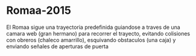 # Romaa-2015
El Romaa sigue una trayectoria predefinida guiandose a traves de una camara web (gran hermano) para recorrer el trayecto, evitando colisiones con obreros (chaleco amarrillo), esquivando obstaculos (una caja) y enviando señales de aperturas de puerta
